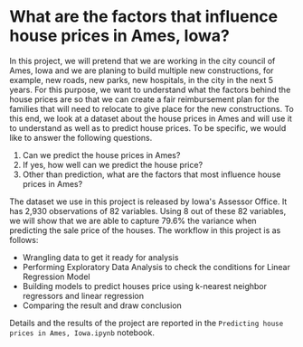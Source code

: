 # What are the factors that influence house prices in Ames, Iowa?

In this project, we will pretend that we are working in the city council of Ames, Iowa and we are planing to build multiple new constructions, for example, new roads, new parks, new hospitals, in the city in the next 5 years. For this purpose, we want to understand what the factors behind the house prices are so that we can create a fair reimbursement plan for the families that will need to relocate to give place for the new constructions. To this end, we look at a dataset about the house prices in Ames and will use it to understand as well as to predict house prices. To be specific, we would like to answer the following questions.

1. Can we predict the house prices in Ames?
2. If yes, how well can we predict the house price?
3. Other than prediction, what are the factors that most influence house prices in Ames?

The dataset we use in this project is released by Iowa's Assessor Office. It has 2,930 observations of 82 variables. Using 8 out of these 82 variables, we will show that we are able to capture 79.6% the variance when predicting the sale price of the houses. The workflow in this project is as follows:
- Wrangling data to get it ready for analysis
- Performing Exploratory Data Analysis to check the conditions for Linear Regression Model
- Building models to predict houses price using k-nearest neighbor regressors and linear regression
- Comparing the result and draw conclusion

Details and the results of the project are reported in the `Predicting house prices in Ames, Iowa.ipynb` notebook.
